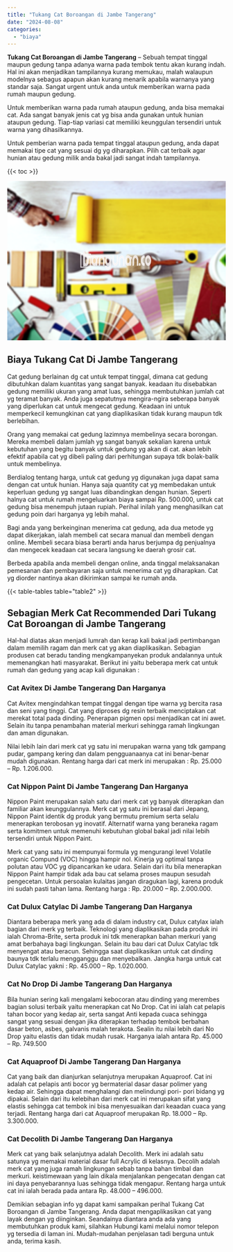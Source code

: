 ```yaml
---
title: "Tukang Cat Boroangan di Jambe Tangerang"
date: "2024-08-08"
categories: 
  - "biaya"
---
```


**Tukang Cat Boroangan di Jambe Tangerang** – Sebuah tempat tinggal maupun gedung tanpa adanya warna pada tembok tentu akan kurang indah. Hal ini akan menjadikan tampilannya kurang memukau, malah walaupun modelnya sebagus apapun akan kurang menarik apabila warnanya yang standar saja. Sangat urgent untuk anda untuk memberikan warna pada rumah maupun gedung.

Untuk memberikan warna pada rumah ataupun gedung, anda bisa memakai cat. Ada sangat banyak jenis cat yg bisa anda gunakan untuk hunian ataupun gedung. Tiap-tiap variasi cat memiliki keunggulan tersendiri untuk warna yang dihasilkannya.

Untuk pemberian warna pada tempat tinggal ataupun gedung, anda dapat memakai tipe cat yang sesuai dg yg diharapkan. Pilih cat terbaik agar hunian atau gedung milik anda bakal jadi sangat indah tampilannya.

{{< toc >}}

![Tukang Cat Boroangan di Jambe Tangerang](/images/jasa-cat-murah30.png)

## Biaya Tukang Cat Di Jambe Tangerang

Cat gedung berlainan dg cat untuk tempat tinggal, dimana cat gedung dibutuhkan dalam kuantitas yang sangat banyak. keadaan itu disebabkan gedung memiliki ukuran yang amat luas, sehingga membutuhkan jumlah cat yg teramat banyak. Anda juga sepatutnya mengira-ngira seberapa banyak yang diperlukan cat untuk mengecat gedung. Keadaan ini untuk memperkecil kemungkinan cat yang diaplikasikan tidak kurang maupun tdk berlebihan.

Orang yang memakai cat gedung lazimnya membelinya secara borongan. Mereka membeli dalam jumlah yg sangat banyak sekalian karena untuk kebutuhan yang begitu banyak untuk gedung yg akan di cat. akan lebih efektif apabila cat yg dibeli paling dari perhitungan supaya tdk bolak-balik untuk membelinya.

Berdialog tentang harga, untuk cat gedung yg digunakan juga dapat sama dengan cat untuk hunian. Hanya saja quantity cat yg membedakan untuk keperluan gedung yg sangat luas dibandingkan dengan hunian. Seperti halnya cat untuk rumah mengeluarkan biaya sampai Rp. 500.000, untuk cat gedung bisa menempuh jutaan rupiah. Perihal inilah yang menghasilkan cat gedung poin dari harganya yg lebih mahal.

Bagi anda yang berkeinginan menerima cat gedung, ada dua metode yg dapat dikerjakan, ialah membeli cat secara manual dan membeli dengan online. Membeli secara biasa berarti anda harus berjumpa dg penjualnya dan mengecek keadaan cat secara langsung ke daerah grosir cat.

Berbeda apabila anda membeli dengan online, anda tinggal melaksanakan pemesanan dan pembayaran saja untuk menerima cat yg diharapkan. Cat yg diorder nantinya akan dikirimkan sampai ke rumah anda.

{{< table-tables table="table2" >}}

## Sebagian Merk Cat Recommended Dari Tukang Cat Boroangan di Jambe Tangerang

Hal-hal diatas akan menjadi lumrah dan kerap kali bakal jadi pertimbangan dalam memilih ragam dan merk cat yg akan diaplikasikan. Sebagian produsen cat beradu tanding mengkampanyekan produk andalannya untuk memenangkan hati masyarakat. Berikut ini yaitu beberapa merk cat untuk rumah dan gedung yang acap kali digunakan :

### Cat Avitex Di Jambe Tangerang Dan Harganya

Cat Avitex mengindahkan tempat tinggal dengan tipe warna yg bercita rasa dan seni yang tinggi. Cat yang diproses dg resin terbaik menciptakan cat merekat total pada dinding. Penerapan pigmen opsi menjadikan cat ini awet. Selain itu tanpa penambahan material merkuri sehingga ramah lingkungan dan aman digunakan.

Nilai lebih lain dari merk cat yg satu ini merupakan warna yang tdk gampang pudar, gampang kering dan dalam pengguanaanya cat ini benar-benar mudah digunakan. Rentang harga dari cat merk ini merupakan : Rp. 25.000 – Rp. 1.206.000.

### Cat Nippon Paint Di Jambe Tangerang Dan Harganya

Nippon Paint merupakan salah satu dari merk cat yg banyak diterapkan dan familiar akan keunggulannya. Merk cat yg satu ini berasal dari Jepang, Nippon Paint identik dg produk yang bermutu premium serta selalu menerapkan terobosan yg inovatif. Alternatif warna yang beraneka ragam serta komitmen untuk memenuhi kebutuhan global bakal jadi nilai lebih tersendiri untuk Nippon Paint.

Merk cat yang satu ini mempunyai formula yg mengurangi level Volatile organic Compund (VOC) hingga hampir nol. Kinerja yg optimal tanpa polutan atau VOC yg dipancarkan ke udara. Selain dari itu bila menerapkan Nippon Paint hampir tidak ada bau cat selama proses maupun sesudah pengecetan. Untuk persoalan kulaitas jangan diragukan lagi, karena produk ini sudah pasti tahan lama. Rentang harga : Rp. 20.000 – Rp. 2.000.000.

### Cat Dulux Catylac Di Jambe Tangerang Dan Harganya

Diantara beberapa merk yang ada di dalam industry cat, Dulux catylax ialah bagian dari merk yg terbaik. Teknologi yang diaplikasikan pada produk ini ialah Chroma-Brite, serta produk ini tdk menerapkan bahan merkuri yang amat berbahaya bagi lingkungan. Selain itu bau dari cat Dulux Catylac tdk menyengat atau beracun. Sehingga saat diaplikasikan untuk cat dinding baunya tdk terlalu mengganggu dan menyebalkan. Jangka harga untuk cat Dulux Catylac yakni : Rp. 45.000 – Rp. 1.020.000.

### Cat No Drop Di Jambe Tangerang Dan Harganya

Bila hunian sering kali mengalami kebocoran atau dinding yang merembes bagian solusi terbaik yaitu menerapkan cat No Drop. Cat ini ialah cat pelapis tahan bocor yang kedap air, serta sangat Anti kepada cuaca sehingga sangat yang sesuai dengan jika diterapkan terhadap tembok berbahan dasar beton, asbes, galvanis malah terakota. Sealin itu nilai lebih dari No Drop yaitu elastis dan tidak mudah rusak. Harganya ialah antara Rp. 45.000 – Rp. 749.500

### Cat Aquaproof Di Jambe Tangerang Dan Harganya

Cat yang baik dan dianjurkan selanjutnya merupakan Aquaproof. Cat ini adalah cat pelapis anti bocor yg bermaterial dasar dasar polimer yang kedap air. Sehingga dapat menghalangi dan melindungi pori- pori bidang yg dipakai. Selain dari itu kelebihan dari merk cat ini merupakan sifat yang elastis sehingga cat tembok ini bisa menyesuaikan dari keaadan cuaca yang terjadi. Rentang harga dari cat Aquaproof merupakan Rp. 18.000 – Rp. 3.300.000.

### Cat Decolith Di Jambe Tangerang Dan Harganya

Merk cat yang baik selanjutnya adalah Decolith. Merk ini adalah satu satunya yg memakai material dasar full Acrylic di kelasnya. Decolih adalah merk cat yang juga ramah lingkungan sebab tanpa bahan timbal dan merkuri. keistimewaan yang lain dikala menjalankan pengecatan dengan cat ini daya penyebarannya luas sehingga tidak mengapur. Rentang harga untuk cat ini ialah berada pada antara Rp. 48.000 – 496.000.

Demikian sebagian info yg dapat kami sampaikan perihal Tukang Cat Boroangan di Jambe Tangerang. Anda dapat mengaplikasikan cat yang layak dengan yg diinginkan. Seandainya diantara anda ada yang membutuhkan produk kami, silahkan Hubungi kami melalui nomor telepon yg tersedia di laman ini. Mudah-mudahan penjelasan tadi berguna untuk anda, terima kasih.
